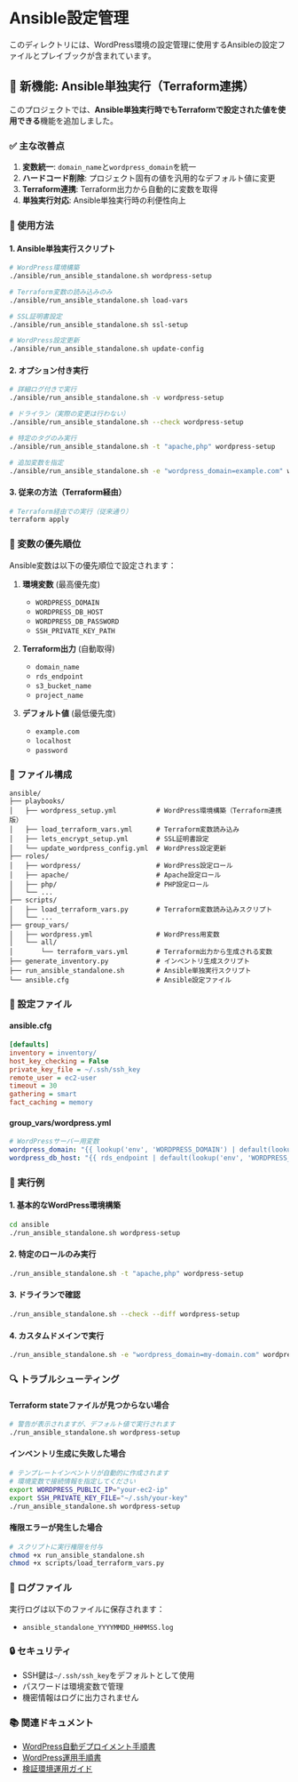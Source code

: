 # Ansible設定管理

このディレクトリには、WordPress環境の設定管理に使用するAnsibleの設定ファイルとプレイブックが含まれています。

## 🚀 新機能: Ansible単独実行（Terraform連携）

このプロジェクトでは、**Ansible単独実行時でもTerraformで設定された値を使用できる**機能を追加しました。

### ✅ 主な改善点

1. **変数統一**: `domain_name`と`wordpress_domain`を統一
2. **ハードコード削除**: プロジェクト固有の値を汎用的なデフォルト値に変更
3. **Terraform連携**: Terraform出力から自動的に変数を取得
4. **単独実行対応**: Ansible単独実行時の利便性向上

### 🔧 使用方法

#### 1. Ansible単独実行スクリプト

```bash
# WordPress環境構築
./ansible/run_ansible_standalone.sh wordpress-setup

# Terraform変数の読み込みのみ
./ansible/run_ansible_standalone.sh load-vars

# SSL証明書設定
./ansible/run_ansible_standalone.sh ssl-setup

# WordPress設定更新
./ansible/run_ansible_standalone.sh update-config
```

#### 2. オプション付き実行

```bash
# 詳細ログ付きで実行
./ansible/run_ansible_standalone.sh -v wordpress-setup

# ドライラン（実際の変更は行わない）
./ansible/run_ansible_standalone.sh --check wordpress-setup

# 特定のタグのみ実行
./ansible/run_ansible_standalone.sh -t "apache,php" wordpress-setup

# 追加変数を指定
./ansible/run_ansible_standalone.sh -e "wordpress_domain=example.com" wordpress-setup
```

#### 3. 従来の方法（Terraform経由）

```bash
# Terraform経由での実行（従来通り）
terraform apply
```

### 🔄 変数の優先順位

Ansible変数は以下の優先順位で設定されます：

1. **環境変数** (最高優先度)
   - `WORDPRESS_DOMAIN`
   - `WORDPRESS_DB_HOST`
   - `WORDPRESS_DB_PASSWORD`
   - `SSH_PRIVATE_KEY_PATH`

2. **Terraform出力** (自動取得)
   - `domain_name`
   - `rds_endpoint`
   - `s3_bucket_name`
   - `project_name`

3. **デフォルト値** (最低優先度)
   - `example.com`
   - `localhost`
   - `password`

### 📁 ファイル構成

```
ansible/
├── playbooks/
│   ├── wordpress_setup.yml          # WordPress環境構築（Terraform連携版）
│   ├── load_terraform_vars.yml      # Terraform変数読み込み
│   ├── lets_encrypt_setup.yml       # SSL証明書設定
│   └── update_wordpress_config.yml  # WordPress設定更新
├── roles/
│   ├── wordpress/                   # WordPress設定ロール
│   ├── apache/                      # Apache設定ロール
│   ├── php/                         # PHP設定ロール
│   └── ...
├── scripts/
│   ├── load_terraform_vars.py       # Terraform変数読み込みスクリプト
│   └── ...
├── group_vars/
│   ├── wordpress.yml                # WordPress用変数
│   └── all/
│       └── terraform_vars.yml       # Terraform出力から生成される変数
├── generate_inventory.py            # インベントリ生成スクリプト
├── run_ansible_standalone.sh        # Ansible単独実行スクリプト
└── ansible.cfg                      # Ansible設定ファイル
```

### 🔧 設定ファイル

#### ansible.cfg
```ini
[defaults]
inventory = inventory/
host_key_checking = False
private_key_file = ~/.ssh/ssh_key
remote_user = ec2-user
timeout = 30
gathering = smart
fact_caching = memory
```

#### group_vars/wordpress.yml
```yaml
# WordPressサーバー用変数
wordpress_domain: "{{ lookup('env', 'WORDPRESS_DOMAIN') | default(lookup('env', 'DOMAIN_NAME') | default('example.com')) }}"
wordpress_db_host: "{{ rds_endpoint | default(lookup('env', 'WORDPRESS_DB_HOST') | default('localhost')) }}"
```

### 🚀 実行例

#### 1. 基本的なWordPress環境構築
```bash
cd ansible
./run_ansible_standalone.sh wordpress-setup
```

#### 2. 特定のロールのみ実行
```bash
./run_ansible_standalone.sh -t "apache,php" wordpress-setup
```

#### 3. ドライランで確認
```bash
./run_ansible_standalone.sh --check --diff wordpress-setup
```

#### 4. カスタムドメインで実行
```bash
./run_ansible_standalone.sh -e "wordpress_domain=my-domain.com" wordpress-setup
```

### 🔍 トラブルシューティング

#### Terraform stateファイルが見つからない場合
```bash
# 警告が表示されますが、デフォルト値で実行されます
./run_ansible_standalone.sh wordpress-setup
```

#### インベントリ生成に失敗した場合
```bash
# テンプレートインベントリが自動的に作成されます
# 環境変数で接続情報を指定してください
export WORDPRESS_PUBLIC_IP="your-ec2-ip"
export SSH_PRIVATE_KEY_FILE="~/.ssh/your-key"
./run_ansible_standalone.sh wordpress-setup
```

#### 権限エラーが発生した場合
```bash
# スクリプトに実行権限を付与
chmod +x run_ansible_standalone.sh
chmod +x scripts/load_terraform_vars.py
```

### 📝 ログファイル

実行ログは以下のファイルに保存されます：
- `ansible_standalone_YYYYMMDD_HHMMSS.log`

### 🔒 セキュリティ

- SSH鍵は`~/.ssh/ssh_key`をデフォルトとして使用
- パスワードは環境変数で管理
- 機密情報はログに出力されません

### 📚 関連ドキュメント

- [WordPress自動デプロイメント手順書](../docs/WordPress自動デプロイメント手順書_統合版.md)
- [WordPress運用手順書](../docs/WordPress運用手順書_統合版.md)
- [検証環境運用ガイド](../docs/検証環境運用ガイド_統合版.md) 